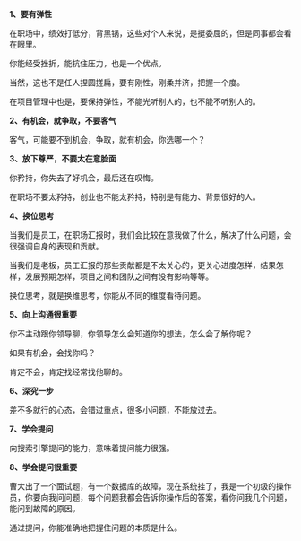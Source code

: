 **1、要有弹性**

在职场中，绩效打低分，背黑锅，这些对个人来说，是挺委屈的，但是同事都会看在眼里。

你能经受挫折，能抗住压力，也是一个优点。

当然，这也不是任人捏圆搓扁，要有刚性，刚柔并济，把握一个度。

在项目管理中也是，要保持弹性，不能光听别人的，也不能不听别人的。

**2、有机会，就争取，不要客气**

客气，可能要不到机会，争取，就有机会，你选哪一个？

**3、放下尊严，不要太在意脸面**

你矜持，你失去了好机会，最后还在叹悔。

在职场不要太矜持，创业也不能太矜持，特别是有能力、背景很好的人。

**4、换位思考**

当我们是员工，在职场汇报时，我们会比较在意我做了什么，解决了什么问题，会很强调自身的表现和贡献。

当我们是老板，员工汇报的那些贡献都是不太关心的，更关心进度怎样，结果怎样，发展预期怎样，项目之间和团队之间有没有影响等等。

换位思考，就是换维思考，你能从不同的维度看待问题。

**5、向上沟通很重要**

你不主动跟你领导聊，你领导怎么会知道你的想法，怎么会了解你呢？

如果有机会，会找你吗？

肯定不会，肯定找经常找他聊的。

**6、深究一步**

差不多就行的心态，会错过重点，很多小问题，不能放过去。

**7、学会提问**

向搜索引擎提问的能力，意味着提问能力很强。

**8、学会提问很重要**

曹大出了一个面试题，有一个数据库的故障，现在系统挂了，我是一个初级的操作员，你要向我问问题，每个问题我都会告诉你操作后的答案，看你问我几个问题，能问到故障的原因。

通过提问，你能准确地把握住问题的本质是什么。

